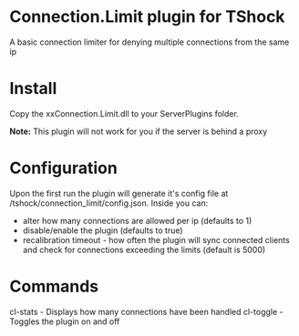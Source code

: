 # Connection.Limit plugin for TShock
A basic connection limiter for denying multiple connections from the same ip

# Install
Copy the xxConnection.Limit.dll to your ServerPlugins folder. 

**Note:** This plugin will not work for you if the server is behind a proxy

# Configuration
Upon the first run the plugin will generate it's config file at /tshock/connection_limit/config.json. Inside you can:
* alter how many connections are allowed per ip (defaults to 1)
* disable/enable the plugin (defaults to true)
* recalibration timeout - how often the plugin will sync connected clients and check for connections exceeding the limits (default is 5000)

# Commands
cl-stats - Displays how many connections have been handled
cl-toggle - Toggles the plugin on and off
